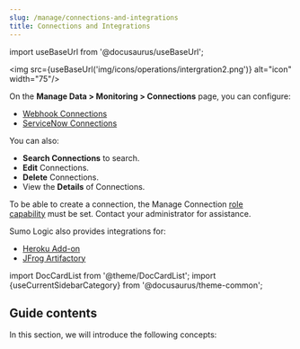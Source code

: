 ```yaml
---
slug: /manage/connections-and-integrations
title: Connections and Integrations
---
```


import useBaseUrl from '@docusaurus/useBaseUrl';

<img src={useBaseUrl('img/icons/operations/intergration2.png')} alt="icon" width="75"/>

On the **Manage Data \> Monitoring \> Connections** page, you can configure:

* [Webhook Connections](/docs/manage/connections-and-integrations/webhook-connections)
* [ServiceNow Connections](/docs/manage/connections-and-integrations/servicenow)

You can also:

* **Search Connections** to search. 
* **Edit** Connections. 
* **Delete** Connections. 
* View the **Details** of Connections. 

To be able to create a connection, the Manage Connection [role capability](../users-and-roles/roles/role-capabilities.md) must be set. Contact your administrator for assistance.

Sumo Logic also provides integrations for:

* [Heroku Add-on](sumo-logic-heroku.md)
* [JFrog Artifactory](jfrog-artifactory-integration.md)

import DocCardList from '@theme/DocCardList';
import {useCurrentSidebarCategory} from '@docusaurus/theme-common';

## Guide contents

In this section, we will introduce the following concepts:

<DocCardList items={useCurrentSidebarCategory().items}/>
